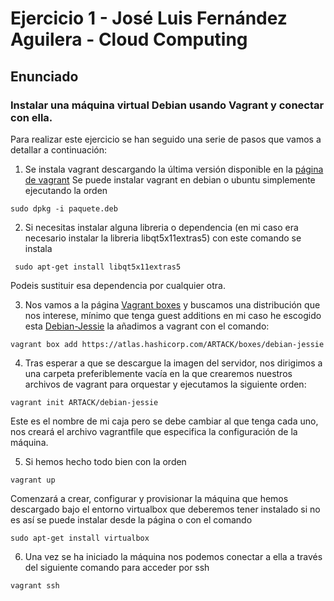# Ejercicio 1 - José Luis Fernández Aguilera - Cloud Computing
## Enunciado
### Instalar una máquina virtual Debian usando Vagrant y conectar con ella.

Para realizar este ejercicio se han seguido una serie de pasos que vamos a detallar a continuación:

1. Se instala vagrant descargando la última versión disponible en la [página de vagrant](https://www.vagrantup.com/downloads.html)
Se puede instalar vagrant en debian o ubuntu simplemente ejecutando la orden
```
sudo dpkg -i paquete.deb
```

2. Si necesitas instalar alguna libreria o dependencia (en mi caso era necesario instalar la libreria libqt5x11extras5)
con este comando se instala
```
 sudo apt-get install libqt5x11extras5
```
Podeis sustituir esa dependencia por cualquier otra.

3. Nos vamos a la página [Vagrant boxes](http://www.vagrantbox.es/) y buscamos una distribución que nos interese, mínimo que tenga guest additions en mi caso he escogido esta [Debian-Jessie](https://atlas.hashicorp.com/ARTACK/boxes/debian-jessie) la añadimos a vagrant con el comando:
```
vagrant box add https://atlas.hashicorp.com/ARTACK/boxes/debian-jessie
```

4. Tras esperar a que se descargue la imagen del servidor, nos dirigimos a una carpeta preferiblemente vacía en la que crearemos nuestros archivos de vagrant para orquestar y ejecutamos la siguiente orden:
```
vagrant init ARTACK/debian-jessie
```
Este es el nombre de mi caja pero se debe cambiar al que tenga cada uno, nos creará el archivo vagrantfile que especifica la configuración de la máquina.

5. Si hemos hecho todo bien con la orden
```
vagrant up
```
Comenzará a crear, configurar y provisionar la máquina que hemos descargado bajo el entorno virtualbox que deberemos tener instalado si no es así se puede instalar desde la página o con el comando
```
sudo apt-get install virtualbox
```

6. Una vez se ha iniciado la máquina nos podemos conectar a ella a través del siguiente comando para acceder por ssh
```
vagrant ssh
```

